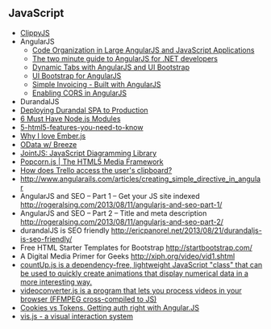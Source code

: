 JavaScript
----------

- [ClippyJS](https://www.smore.com/clippy-js)
- AngularJS
  - [Code Organization in Large AngularJS and JavaScript Applications](http://cliffmeyers.com/blog/2013/4/21/code-organization-angularjs-javascript)
  - [The two minute guide to AngularJS for .NET developers](http://henriquat.re/intro/angular/angularjsForDotNetDevelopers.html)
  - [Dynamic Tabs with AngularJS and UI Bootstrap](http://odetocode.com/blogs/scott/archive/2013/08/14/dynamic-tabs-with-angularjs-and-ui-bootstrap.aspx) 
  - [UI Bootstrap for AngularJS](http://angular-ui.github.io/bootstrap/)
  - [Simple Invoicing - Built with AngularJS](http://metaware.github.io/angular-invoicing/)
  - [Enabling CORS in AngularJS](http://better-inter.net/enabling-cors-in-angular-js/)
- DurandalJS
- [Deploying Durandal SPA to Production](http://www.binoot.com/2013/04/18/deploying-durandal-spa-to-production/)
- [6 Must Have Node.js Modules](http://blog.nodejitsu.com/6-must-have-nodejs-modules)
- [5-html5-features-you-need-to-know](http://daker.me/2013/05/5-html5-features-you-need-to-know.html)
- [Why I love Ember.js](http://fleon.org/post/47401547699/why-i-love-ember-js)
- [OData w/ Breeze](http://www.breezejs.com/documentation/odata)
- [JointJS: JavaScript Diagramming Library ](http://www.jointjs.com/)
- [Popcorn.js | The HTML5 Media Framework](http://popcornjs.com/)
- [How does Trello access the user's clipboard?](http://stackoverflow.com/questions/17527870/how-does-trello-access-the-users-clipboard)
- http://www.angularails.com/articles/creating_simple_directive_in_angular
- AngularJS and SEO – Part 1 – Get your JS site indexed http://rogeralsing.com/2013/08/11/angularjs-and-seo-part-1/
- AngularJS and SEO – Part 2 – Title and meta description http://rogeralsing.com/2013/08/11/angularjs-and-seo-part-2/
- durandalJS is SEO friendly http://ericpanorel.net/2013/08/21/durandaljs-is-seo-friendly/
- Free HTML Starter Templates for Bootstrap http://startbootstrap.com/
- A Digital Media Primer for Geeks http://xiph.org/video/vid1.shtml
- [countUp.js is a dependency-free, lightweight JavaScript "class" that can be used to quickly create animations that display numerical data in a more interesting way.](http://inorganik.github.io/countUp.js/)
- [videoconverter.js is a program that lets you process videos in your browser (FFMPEG cross-compiled to JS)](http://bgrins.github.io/videoconverter.js/)
- [Cookies vs Tokens. Getting auth right with Angular.JS](http://blog.auth0.com/2014/01/07/angularjs-authentication-with-cookies-vs-token/)
- [vis.js - a visual interaction system ](http://visjs.org/)
